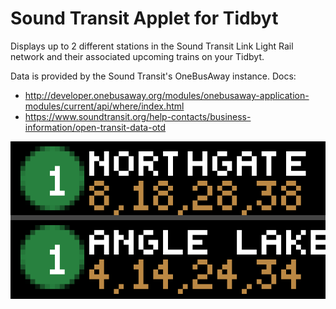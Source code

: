 # Sound Transit Applet for Tidbyt

Displays up to 2 different stations in the Sound Transit Link Light Rail network and their associated upcoming trains on your Tidbyt.

Data is provided by the Sound Transit's OneBusAway instance. Docs:
* http://developer.onebusaway.org/modules/onebusaway-application-modules/current/api/where/index.html
* https://www.soundtransit.org/help-contacts/business-information/open-transit-data-otd

![Sound Transit Applet for Tidbyt](sound_transit.gif)
